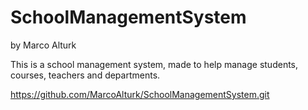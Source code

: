 # SchoolManagementSystem
by Marco Alturk

This is a school management system, made to help manage students, courses, teachers and departments.

https://github.com/MarcoAlturk/SchoolManagementSystem.git